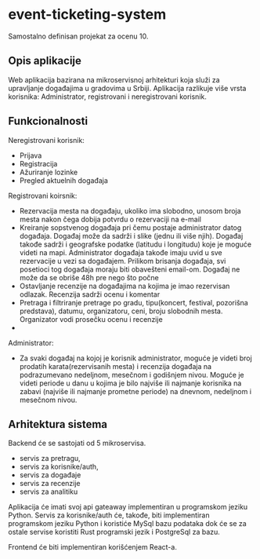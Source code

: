 # event-ticketing-system
Samostalno definisan projekat za ocenu 10.

## Opis aplikacije
Web aplikacija bazirana na mikroservisnoj arhitekturi koja služi za upravljanje događajima u gradovima u Srbiji. Aplikacija razlikuje više vrsta korisnika: Administrator, registrovani i neregistrovani korisnik.

## Funkcionalnosti
Neregistrovani korisnik:

 - Prijava
 - Registracija
 - Ažuriranje lozinke
 - Pregled aktuelnih događaja
 
Registrovani koirsnik:
 - Rezervacija mesta na događaju, ukoliko ima slobodno, unosom broja mesta nakon čega dobija potvrdu o rezervaciji na e-mail
 - Kreiranje sopstvenog događaja pri čemu postaje administrator datog događaja. Događaj može da sadrži i slike (jednu ili više njih). Događaj takođe sadrži i geografske podatke (latitudu i longitudu) koje je moguće videti na mapi. Administrator događaja takođe imaju uvid u sve rezervacije u vezi sa događajem. Prilikom brisanja događaja, svi posetioci tog događaja moraju biti obavešteni email-om. Događaj ne može da se obriše 48h pre nego što počne
 - Ostavljanje recenzije na događajima na kojima je imao rezervisan odlazak. Recenzija sadrži ocenu i komentar
 - Pretraga i filtriranje pretrage po gradu, tipu(koncert, festival, pozorišna predstava), datumu, organizatoru, ceni, broju slobodnih mesta. Organizator vodi prosečku ocenu i recenzije
 - 
Administrator:
 - Za svaki događaj na kojoj je korisnik administrator, moguće je videti broj prodatih karata(rezervisanih mesta) i recenzija događaja na podrazumevano nedeljnom, mesečnom i godišnjem nivou. Moguće je videti periode u danu u kojima je bilo najviše ili najmanje korisnika na zabavi (najviše ili najmanje prometne periode) na dnevnom, nedeljnom i mesečnom nivou. 

## Arhitektura sistema
Backend će se sastojati od 5 mikroservisa.

- servis za pretragu,
- servis za korisnike/auth,
- servis za događaje
- servis za recenzije
- servis za analitiku

Aplikacija će imati svoj api gateaway implementiran u programskom jeziku Python. Servis za korisnike/auth će, takođe, biti implementiran programskom jeziku Python i koristiće MySql bazu podataka dok će se za ostale servise koristiti Rust programski jezik i PostgreSql za bazu.

Frontend će biti implementiran korišćenjem React-a.
